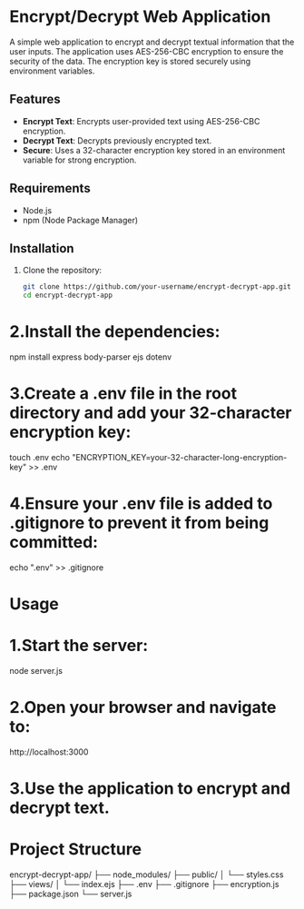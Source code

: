 # Encrypt/Decrypt Web Application

A simple web application to encrypt and decrypt textual information that the user inputs. The application uses AES-256-CBC encryption to ensure the security of the data. The encryption key is stored securely using environment variables.

## Features

- **Encrypt Text**: Encrypts user-provided text using AES-256-CBC encryption.
- **Decrypt Text**: Decrypts previously encrypted text.
- **Secure**: Uses a 32-character encryption key stored in an environment variable for strong encryption.

## Requirements

- Node.js
- npm (Node Package Manager)

## Installation

1. Clone the repository:
   ```bash
   git clone https://github.com/your-username/encrypt-decrypt-app.git
   cd encrypt-decrypt-app

# 2.Install the dependencies:
npm install express body-parser ejs dotenv


# 3.Create a .env file in the root directory and add your 32-character encryption key:
touch .env
echo "ENCRYPTION_KEY=your-32-character-long-encryption-key" >> .env

# 4.Ensure your .env file is added to .gitignore to prevent it from being committed:
echo ".env" >> .gitignore

# Usage
# 1.Start the server:
node server.js

# 2.Open your browser and navigate to:
http://localhost:3000

# 3.Use the application to encrypt and decrypt text.

# Project Structure
encrypt-decrypt-app/
├── node_modules/
├── public/
│   └── styles.css
├── views/
│   └── index.ejs
├── .env
├── .gitignore
├── encryption.js
├── package.json
└── server.js

